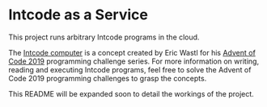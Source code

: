 # Intcode as a Service

This project runs arbitrary Intcode programs in the cloud.

The [Intcode computer](https://adventofcode.com/2019/day/2) is a
concept created by Eric Wastl for his
[Advent of Code 2019](https://adventofcode.com/2019) programming
challenge series. For more information on writing, reading and executing
Intcode programs, feel free to solve the Advent of Code 2019 programming
challenges to grasp the concepts.

This README will be expanded soon to detail the workings of the project.
